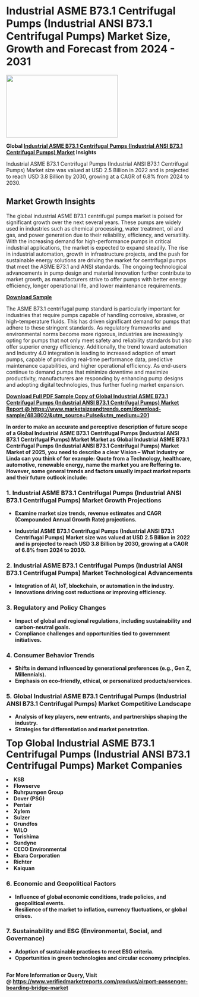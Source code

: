 <H1>Industrial ASME B73.1 Centrifugal Pumps (Industrial ANSI B73.1 Centrifugal Pumps) Market Size, Growth and Forecast from 2024 - 2031</H1><img class="aligncenter size-medium wp-image-584254" src="https://thirdeyenews.in/wp-content/uploads/2024/09/Global-Market-Research-300x168.jpeg" alt="" width="300" height="168" /><p><strong>Global&nbsp;<a href="https://www.marketsizeandtrends.com/download-sample/483802/&amp;utm_source=Pulse&amp;utm_medium=201">Industrial ASME B73.1 Centrifugal Pumps (Industrial ANSI B73.1 Centrifugal Pumps) Market</a> Insights</strong></p><p>Industrial ASME B73.1 Centrifugal Pumps (Industrial ANSI B73.1 Centrifugal Pumps) Market size was valued at USD 2.5 Billion in 2022 and is projected to reach USD 3.8 Billion by 2030, growing at a CAGR of 6.8% from 2024 to 2030.</p><p><h2>Market Growth Insights</h2> <p>The global industrial ASME B73.1 centrifugal pumps market is poised for significant growth over the next several years. These pumps are widely used in industries such as chemical processing, water treatment, oil and gas, and power generation due to their reliability, efficiency, and versatility. With the increasing demand for high-performance pumps in critical industrial applications, the market is expected to expand steadily. The rise in industrial automation, growth in infrastructure projects, and the push for sustainable energy solutions are driving the market for centrifugal pumps that meet the ASME B73.1 and ANSI standards. The ongoing technological advancements in pump design and material innovation further contribute to market growth, as manufacturers strive to offer pumps with better energy efficiency, longer operational life, and lower maintenance requirements.</p> <p><strong><a href="#">Download Sample</a></strong></p> <p>The ASME B73.1 centrifugal pump standard is particularly important for industries that require pumps capable of handling corrosive, abrasive, or high-temperature fluids. This has driven significant demand for pumps that adhere to these stringent standards. As regulatory frameworks and environmental norms become more rigorous, industries are increasingly opting for pumps that not only meet safety and reliability standards but also offer superior energy efficiency. Additionally, the trend toward automation and Industry 4.0 integration is leading to increased adoption of smart pumps, capable of providing real-time performance data, predictive maintenance capabilities, and higher operational efficiency. As end-users continue to demand pumps that minimize downtime and maximize productivity, manufacturers are responding by enhancing pump designs and adopting digital technologies, thus further fueling market expansion.</p> <p><strong><a href="#"></p><p><span class=""><strong>Download Full PDF Sample Copy of Global Industrial ASME B73.1 Centrifugal Pumps (Industrial ANSI B73.1 Centrifugal Pumps) Market Report</strong> @ <a href="https://www.marketsizeandtrends.com/download-sample/483802/&amp;utm_source=Pulse&amp;utm_medium=201" target="_blank">https://www.marketsizeandtrends.com/download-sample/483802/&amp;utm_source=Pulse&amp;utm_medium=201</a></span></p><p>In order to make an accurate and perceptive description of future scope of a Global&nbsp;Industrial ASME B73.1 Centrifugal Pumps (Industrial ANSI B73.1 Centrifugal Pumps) Market Market as Global&nbsp;Industrial ASME B73.1 Centrifugal Pumps (Industrial ANSI B73.1 Centrifugal Pumps) Market Market of 2025, you need to describe a clear Vision &ndash; What Industry or Linda can you think of for example: Quote from a Technology, healthcare, automotive, renewable energy, name the market you are Reffering to. However, some general trends and factors usually impact market reports and their future outlook include:</p><h3>1.&nbsp;<strong>Industrial ASME B73.1 Centrifugal Pumps (Industrial ANSI B73.1 Centrifugal Pumps) Market Growth Projections</strong></h3><ul><li>Examine market size trends, revenue estimates and CAGR (Compounded Annual Growth Rate) projections.</li><li><p>Industrial ASME B73.1 Centrifugal Pumps (Industrial ANSI B73.1 Centrifugal Pumps) Market size was valued at USD 2.5 Billion in 2022 and is projected to reach USD 3.8 Billion by 2030, growing at a CAGR of 6.8% from 2024 to 2030.</p></li></ul><h3>2.&nbsp;<strong>Industrial ASME B73.1 Centrifugal Pumps (Industrial ANSI B73.1 Centrifugal Pumps) Market Technological Advancements</strong></h3><ul><li>Integration of AI, IoT, blockchain, or automation in the industry.</li><li>Innovations driving cost reductions or improving efficiency.</li></ul><h3>3.&nbsp;<strong>Regulatory and Policy Changes</strong></h3><ul><li>Impact of global and regional regulations, including sustainability and carbon-neutral goals.</li><li>Compliance challenges and opportunities tied to government initiatives.</li></ul><h3>4.&nbsp;<strong>Consumer Behavior Trends</strong></h3><ul><li>Shifts in demand influenced by generational preferences (e.g., Gen Z, Millennials).</li><li>Emphasis on eco-friendly, ethical, or personalized products/services.</li></ul><h3>5.&nbsp;<strong>Global Industrial ASME B73.1 Centrifugal Pumps (Industrial ANSI B73.1 Centrifugal Pumps) Market Competitive Landscape</strong></h3><ul><li>Analysis of key players, new entrants, and partnerships shaping the industry.</li><li>Strategies for differentiation and market penetration.</li></ul><p data-pm-slice="1 1 []"><span style="color: inherit; font-family: inherit; font-size: 25px;">Top Global Industrial ASME B73.1 Centrifugal Pumps (Industrial ANSI B73.1 Centrifugal Pumps) Market Companies</span></p><div class="" data-test-id=""><p><li>KSB</li><li> Flowserve</li><li> Ruhrpumpen Group</li><li> Dover (PSG)</li><li> Pentair</li><li> Xylem</li><li> Sulzer</li><li> Grundfos</li><li> WILO</li><li> Torishima</li><li> Sundyne</li><li> CECO Environmental</li><li> Ebara Corporation</li><li> Richter</li><li> Kaiquan</li></p></div><h3>6.&nbsp;<strong>Economic and Geopolitical Factors</strong></h3><ul><li>Influence of global economic conditions, trade policies, and geopolitical events.</li><li>Resilience of the market to inflation, currency fluctuations, or global crises.</li></ul><h3>7.&nbsp;<strong>Sustainability and ESG (Environmental, Social, and Governance)</strong></h3><ul><li>Adoption of sustainable practices to meet ESG criteria.</li><li>Opportunities in green technologies and circular economy principles.</li></ul><h2><strong style="font-size: 14px;">For More Information or Query, Visit @&nbsp;</strong><a style="background-color: #ffffff; font-size: 14px;" href="https://www.marketsizeandtrends.com/report/industrial-asme-b73-1-centrifugal-pumps-industrial-ansi-b73-1-centrifugal-pumps-market/" target="_blank">https://www.verifiedmarketreports.com/product/airport-passenger-boarding-bridge-market</a></h2>
